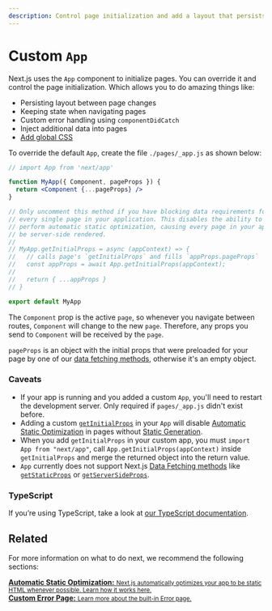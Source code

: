 ```yaml
---
description: Control page initialization and add a layout that persists for all pages by overriding the default App component used by Next.js.
---
```


# Custom `App`

Next.js uses the `App` component to initialize pages. You can override it and control the page initialization. Which allows you to do amazing things like:

- Persisting layout between page changes
- Keeping state when navigating pages
- Custom error handling using `componentDidCatch`
- Inject additional data into pages
- [Add global CSS](/docs/basic-features/built-in-css-support.md#adding-a-global-stylesheet)

To override the default `App`, create the file `./pages/_app.js` as shown below:

```jsx
// import App from 'next/app'

function MyApp({ Component, pageProps }) {
  return <Component {...pageProps} />
}

// Only uncomment this method if you have blocking data requirements for
// every single page in your application. This disables the ability to
// perform automatic static optimization, causing every page in your app to
// be server-side rendered.
//
// MyApp.getInitialProps = async (appContext) => {
//   // calls page's `getInitialProps` and fills `appProps.pageProps`
//   const appProps = await App.getInitialProps(appContext);
//
//   return { ...appProps }
// }

export default MyApp
```

The `Component` prop is the active `page`, so whenever you navigate between routes, `Component` will change to the new `page`. Therefore, any props you send to `Component` will be received by the `page`.

`pageProps` is an object with the initial props that were preloaded for your page by one of our [data fetching methods](/docs/basic-features/data-fetching/index.md), otherwise it's an empty object.

### Caveats

- If your app is running and you added a custom `App`, you'll need to restart the development server. Only required if `pages/_app.js` didn't exist before.
- Adding a custom [`getInitialProps`](/docs/api-reference/data-fetching/get-initial-props.md) in your `App` will disable [Automatic Static Optimization](/docs/advanced-features/automatic-static-optimization.md) in pages without [Static Generation](/docs/basic-features/data-fetching/get-static-props.md).
- When you add `getInitialProps` in your custom app, you must `import App from "next/app"`, call `App.getInitialProps(appContext)` inside `getInitialProps` and merge the returned object into the return value.
- `App` currently does not support Next.js [Data Fetching methods](/docs/basic-features/data-fetching/index.md) like [`getStaticProps`](/docs/basic-features/data-fetching/get-static-props.md) or [`getServerSideProps`](/docs/basic-features/data-fetching/get-server-side-props.md).

### TypeScript

If you’re using TypeScript, take a look at [our TypeScript documentation](/docs/basic-features/typescript.md#custom-app).

## Related

For more information on what to do next, we recommend the following sections:

<div class="card">
  <a href="/docs/advanced-features/automatic-static-optimization.md">
    <b>Automatic Static Optimization:</b>
    <small>Next.js automatically optimizes your app to be static HTML whenever possible. Learn how it works here.</small>
  </a>
</div>

<div class="card">
  <a href="/docs/advanced-features/custom-error-page.md">
    <b>Custom Error Page:</b>
    <small>Learn more about the built-in Error page.</small>
  </a>
</div>
